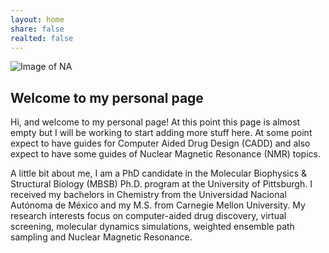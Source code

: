 ```yaml
---
layout: home
share: false
realted: false 
---
```

![Image of NA](./assets/images/logo.png)

## Welcome to my personal page

Hi, and welcome to my personal page! At this point this page is almost empty but I will be working to start adding more stuff here. At some point expect to have guides for Computer Aided Drug Design (CADD) and also expect to have some guides of Nuclear Magnetic Resonance (NMR) topics.

A little bit about me, I am a PhD candidate in the Molecular Biophysics & Structural Biology (MBSB) Ph.D. program at the University of Pittsburgh. I received my bachelors in Chemistry from the Universidad Nacional Autónoma de México and my M.S. from Carnegie Mellon University. My research interests focus on computer-aided drug discovery, virtual screening, molecular dynamics simulations, weighted ensemble path sampling and Nuclear Magnetic Resonance.